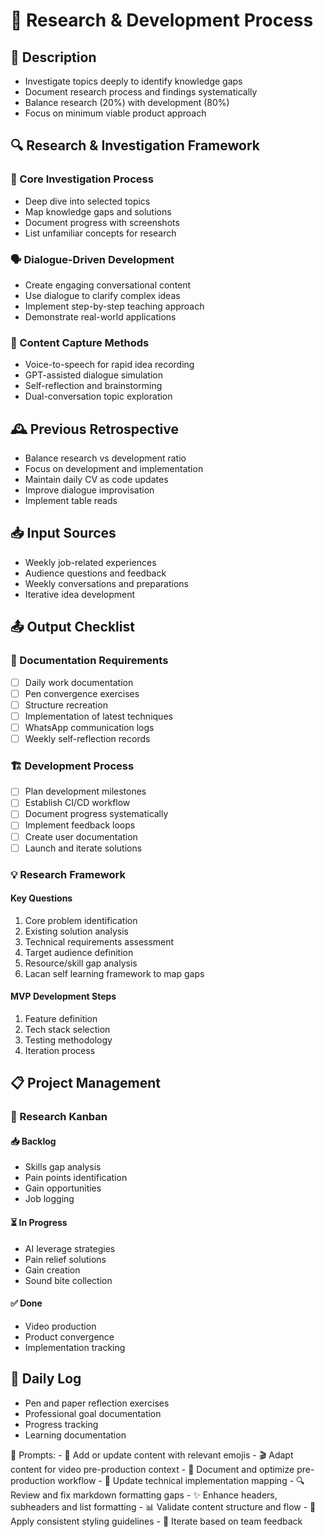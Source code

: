 # 🔬 Research & Development Process

## 🧠 Description
- Investigate topics deeply to identify knowledge gaps
- Document research process and findings systematically
- Balance research (20%) with development (80%)
- Focus on minimum viable product approach

## 🔍 Research & Investigation Framework
### 🎯 Core Investigation Process
- Deep dive into selected topics
- Map knowledge gaps and solutions
- Document progress with screenshots
- List unfamiliar concepts for research

### 🗣️ Dialogue-Driven Development
- Create engaging conversational content
- Use dialogue to clarify complex ideas
- Implement step-by-step teaching approach
- Demonstrate real-world applications

### 🎤 Content Capture Methods
- Voice-to-speech for rapid idea recording
- GPT-assisted dialogue simulation
- Self-reflection and brainstorming
- Dual-conversation topic exploration

## 🕰️ Previous Retrospective
- Balance research vs development ratio
- Focus on development and implementation
- Maintain daily CV as code updates
- Improve dialogue improvisation
- Implement table reads

## 📥 Input Sources
- Weekly job-related experiences
- Audience questions and feedback
- Weekly conversations and preparations
- Iterative idea development

## 📤 Output Checklist
### 📝 Documentation Requirements
- [ ] Daily work documentation
- [ ] Pen convergence exercises
- [ ] Structure recreation
- [ ] Implementation of latest techniques
- [ ] WhatsApp communication logs
- [ ] Weekly self-reflection records

### 🏗️ Development Process
- [ ] Plan development milestones
- [ ] Establish CI/CD workflow
- [ ] Document progress systematically
- [ ] Implement feedback loops
- [ ] Create user documentation
- [ ] Launch and iterate solutions

### 💡 Research Framework
#### Key Questions
1. Core problem identification
2. Existing solution analysis
3. Technical requirements assessment
4. Target audience definition
5. Resource/skill gap analysis
6. Lacan self learning framework to map gaps

#### MVP Development Steps
1. Feature definition
2. Tech stack selection
3. Testing methodology
4. Iteration process

## 📋 Project Management
### 🔄 Research Kanban
#### 📥 Backlog
- Skills gap analysis
- Pain points identification
- Gain opportunities
- Job logging

#### ⏳ In Progress
- AI leverage strategies
- Pain relief solutions
- Gain creation
- Sound bite collection

#### ✅ Done
- Video production
- Product convergence
- Implementation tracking

## 📔 Daily Log
- Pen and paper reflection exercises
- Professional goal documentation
- Progress tracking
- Learning documentation

💭 Prompts:
    - 🎯 Add or update content with relevant emojis
    - 🎬 Adapt content for video pre-production context
    - 📝 Document and optimize pre-production workflow
    - 🔧 Update technical implementation mapping
    - 🔍 Review and fix markdown formatting gaps
    - ✨ Enhance headers, subheaders and list formatting
    - 📊 Validate content structure and flow
    - 🎨 Apply consistent styling guidelines
    - 🔄 Iterate based on team feedback

